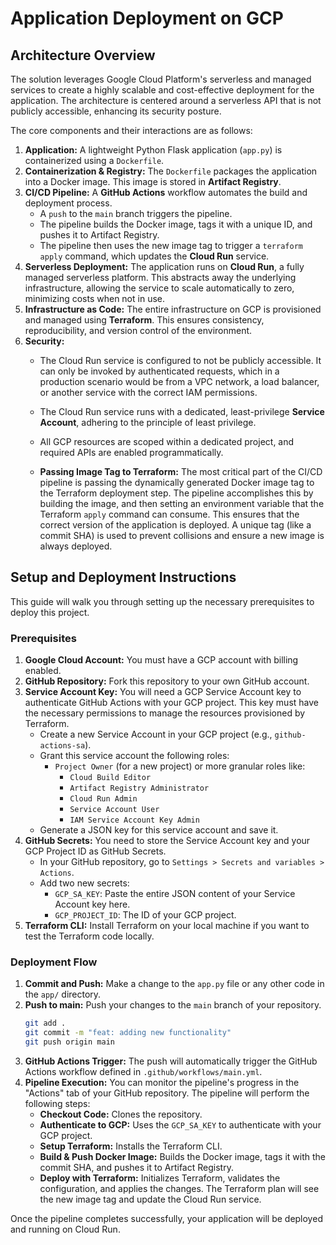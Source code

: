 # Application Deployment on GCP

## Architecture Overview

The solution leverages Google Cloud Platform's serverless and managed services to create a highly scalable and cost-effective deployment for the application. The architecture is centered around a serverless API that is not publicly accessible, enhancing its security posture.

The core components and their interactions are as follows:

1.  **Application:** A lightweight Python Flask application (`app.py`) is containerized using a `Dockerfile`.
2.  **Containerization & Registry:** The `Dockerfile` packages the application into a Docker image. This image is stored in **Artifact Registry**.
3.  **CI/CD Pipeline:** A **GitHub Actions** workflow automates the build and deployment process.
    -   A `push` to the `main` branch triggers the pipeline.
    -   The pipeline builds the Docker image, tags it with a unique ID, and pushes it to Artifact Registry.
    -   The pipeline then uses the new image tag to trigger a `terraform apply` command, which updates the **Cloud Run** service.
4.  **Serverless Deployment:** The application runs on **Cloud Run**, a fully managed serverless platform. This abstracts away the underlying infrastructure, allowing the service to scale automatically to zero, minimizing costs when not in use.
5.  **Infrastructure as Code:** The entire infrastructure on GCP is provisioned and managed using **Terraform**. This ensures consistency, reproducibility, and version control of the environment.
6.  **Security:**
    -   The Cloud Run service is configured to not be publicly accessible. It can only be invoked by authenticated requests, which in a production scenario would be from a VPC network, a load balancer, or another service with the correct IAM permissions.
    -   The Cloud Run service runs with a dedicated, least-privilege **Service Account**, adhering to the principle of least privilege.
    -   All GCP resources are scoped within a dedicated project, and required APIs are enabled programmatically.



    -   **Passing Image Tag to Terraform:** The most critical part of the CI/CD pipeline is passing the dynamically generated Docker image tag to the Terraform deployment step. The pipeline accomplishes this by building the image, and then setting an environment variable that the Terraform `apply` command can consume. This ensures that the correct version of the application is deployed. A unique tag (like a commit SHA) is used to prevent collisions and ensure a new image is always deployed.

## Setup and Deployment Instructions

This guide will walk you through setting up the necessary prerequisites to deploy this project.

### Prerequisites

1.  **Google Cloud Account:** You must have a GCP account with billing enabled.
2.  **GitHub Repository:** Fork this repository to your own GitHub account.
3.  **Service Account Key:** You will need a GCP Service Account key to authenticate GitHub Actions with your GCP project. This key must have the necessary permissions to manage the resources provisioned by Terraform.
    -   Create a new Service Account in your GCP project (e.g., `github-actions-sa`).
    -   Grant this service account the following roles:
        -   `Project Owner` (for a new project) or more granular roles like:
            -   `Cloud Build Editor`
            -   `Artifact Registry Administrator`
            -   `Cloud Run Admin`
            -   `Service Account User`
            -   `IAM Service Account Key Admin`
    -   Generate a JSON key for this service account and save it.
4.  **GitHub Secrets:** You need to store the Service Account key and your GCP Project ID as GitHub Secrets.
    -   In your GitHub repository, go to `Settings > Secrets and variables > Actions`.
    -   Add two new secrets:
        -   `GCP_SA_KEY`: Paste the entire JSON content of your Service Account key here.
        -   `GCP_PROJECT_ID`: The ID of your GCP project.
5.  **Terraform CLI:** Install Terraform on your local machine if you want to test the Terraform code locally.

### Deployment Flow

1.  **Commit and Push:** Make a change to the `app.py` file or any other code in the `app/` directory.
2.  **Push to main:** Push your changes to the `main` branch of your repository.
    ```bash
    git add .
    git commit -m "feat: adding new functionality"
    git push origin main
    ```
3.  **GitHub Actions Trigger:** The push will automatically trigger the GitHub Actions workflow defined in `.github/workflows/main.yml`.
4.  **Pipeline Execution:** You can monitor the pipeline's progress in the "Actions" tab of your GitHub repository. The pipeline will perform the following steps:
    -   **Checkout Code:** Clones the repository.
    -   **Authenticate to GCP:** Uses the `GCP_SA_KEY` to authenticate with your GCP project.
    -   **Setup Terraform:** Installs the Terraform CLI.
    -   **Build & Push Docker Image:** Builds the Docker image, tags it with the commit SHA, and pushes it to Artifact Registry.
    -   **Deploy with Terraform:** Initializes Terraform, validates the configuration, and applies the changes. The Terraform plan will see the new image tag and update the Cloud Run service.

Once the pipeline completes successfully, your application will be deployed and running on Cloud Run.
